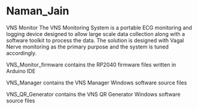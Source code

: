 # Naman_Jain
VNS Monitor
The VNS Monitoring System is a portable ECG monitoring and logging device designed to allow large scale data collection along with a software toolkit to process the data. The solution is designed with Vagal Nerve monitoring as the primary purpose and the system is tuned accordingly.

VNS_Monitor_firmware contains the RP2040 firmware files written in Arduino IDE

VNS_Manager contains the VNS Manager Windows software source files

VNS_QR_Generator contains the VNS QR Generator Windows software source files

